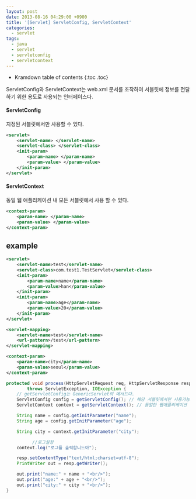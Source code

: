 ```yaml
---
layout: post
date: 2013-08-16 04:29:00 +0900
title: '[Servlet] ServletConfig, ServletContext'
categories:
  - servlet
tags:
  - java
  - servlet
  - servletconfig
  - servletcontext
---
```


* Kramdown table of contents
{:toc .toc}

ServletConfig와 ServletContext는 web.xml 문서를 조작하여 서블릿에 정보를 전달하기 위한 용도로 사용되는 인터페이스다.

#### ServletConfig

지정된 서블릿에서만 사용할 수 있다.

```xml
<servlet>
    <servlet-name> </servlet-name>
    <servlet-class> </servlet-class>
    <init-param>
        <param-name> </param-name>
        <param-value> </param-value>
    </init-param>
</servlet>
```

#### ServletContext

동일 웹 애플리케이션 내 모든 서블릿에서 사용 할 수 있다.

```xml
<context-param>
    <param-name> </param-name>
    <param-value> </param-value>
</context-param>
```

## example

```xml
<servlet>
    <servlet-name>test</servlet-name>
    <servlet-class>com.test1.TestServlet</servlet-class>
    <init-param>
        <param-name>name</param-name>
        <param-value>han</param-value>
    </init-param>
    <init-param>
        <param-name>age</param-name>
        <param-value>20</param-value>
    </init-param>
</servlet>

<servlet-mapping>
    <servlet-name>test</servlet-name>
    <url-pattern>/test</url-pattern>
</servlet-mapping>

<context-param>
    <param-name>city</param-name>
    <param-value>seoul</param-value>
</context-param>
```

```java
protected void process(HttpServletRequest req, HttpServletResponse resp)
        throws ServletException, IOException {
    // getServletConfig는 GenericServlet의 메서드다.
    ServletConfig config = getServletConfig(); // 해당 서블릿에서만 사용가능
    ServletContext context = getServletContext(); // 동일한 웹애플리케이션 어디서든 접근가능

    String name = config.getInitParameter("name");
    String age = config.getInitParameter("age");

    String city = context.getInitParameter("city");

          //로그설정
    context.log("로그를 출력합니드아");

    resp.setContentType("text/html;charset=utf-8");
    PrintWriter out = resp.getWriter();

    out.print("name:" + name + "<br/>");
    out.print("age:" + age + "<br/>");
    out.print("city:" + city + "<br/>");
}
```
